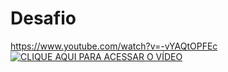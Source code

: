 # Desafio
https://www.youtube.com/watch?v=-vYAQtOPFEc
[![CLIQUE AQUI PARA ACESSAR O VÍDEO](https://img.youtube.com/vi/-vYAQtOPFEc/0.jpg)](https://www.youtube.com/watch?v=-vYAQtOPFEc)
